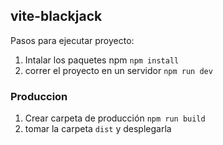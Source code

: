 ## vite-blackjack

Pasos para ejecutar proyecto:
1. Intalar los paquetes npm ```npm install``` 
2. correr el proyecto en un servidor ```npm run dev```

### Produccion

1. Crear carpeta de producción ```npm run build```
2. tomar la carpeta ```dist``` y desplegarla 
